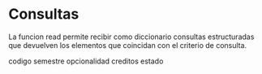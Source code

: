 # Consultas

La funcion read permite recibir como diccionario consultas estructuradas que
devuelven los elementos que coincidan con el criterio de consulta.

codigo
semestre
opcionalidad
creditos
estado
